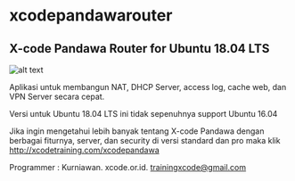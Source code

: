 # xcodepandawarouter

X-code Pandawa Router for Ubuntu 18.04 LTS
------------------------------------------

![alt text](http://url/to/img.png)

Aplikasi untuk membangun NAT, DHCP Server, access log, cache web, dan VPN Server secara cepat. 

Versi untuk Ubuntu 18.04 LTS ini tidak sepenuhnya support Ubuntu 16.04

Jika ingin mengetahui lebih banyak tentang X-code Pandawa dengan berbagai fiturnya, server, dan security di versi standard dan pro maka klik http://xcodetraining.com/xcodepandawa

Programmer : Kurniawan. xcode.or.id. trainingxcode@gmail.com
